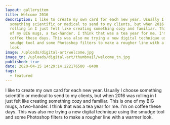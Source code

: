 ```yaml
---
layout: galleryitem
title: Welcome 2016
description: I like to create my own card for each new year. Usually I choose
  something scientific or medical to send to my clients, but when 2016 was
  rolling in I just felt like creating something cozy and familiar. This is one
  of my BIG mugs, a two-hander. I think that was a tea year for me. I'm on
  coffee these days. This was also me trying a new digital technique using the
  smudge tool and some Photoshop filters to make a rougher line with a warmer
  look.
image: /uploads/digital-art/welcome.jpg
image_tn: /uploads/digital-art/thumbnail/welcome_tn.jpg
published: true
date: 2020-04-15 14:29:14.222176500 -0400
tags:
  - featured
---
```

I like to create my own card for each new year. Usually I choose something scientific or medical to send to my clients, but when 2016 was rolling in I just felt like creating something cozy and familiar. This is one of my BIG mugs, a two-hander. I think that was a tea year for me. I'm on coffee these days. This was also me trying a new digital technique using the smudge tool and some Photoshop filters to make a rougher line with a warmer look.